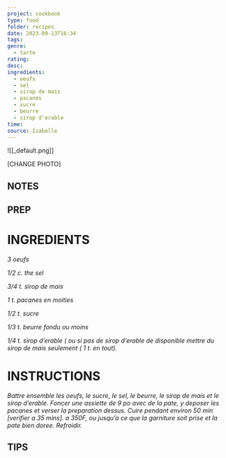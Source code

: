 ```yaml
---
project: cookbook
type: food
folder: recipes
date: 2023-09-13T16:34
tags: 
genre:
  - tarte
rating: 
desc: 
ingredients:
  - oeufs
  - sel
  - sirop de mais
  - pacanes
  - sucre
  - beurre
  - sirop d'erable
time: 
source: Isabelle
---
```


![[_default.png]]

[CHANGE PHOTO]


## NOTES




## PREP


# INGREDIENTS

_3 oeufs_

_1/2 c. the sel_

_3/4 t. sirop de mais_

_1 t. pacanes en moities_

_1/2 t. sucre_

_1/3 t. beurre fondu ou moins_

_1/4 t. sirop d’erable ( ou si pas de sirop_
_d’erable de disponible mettre du_
_sirop de mais seulement_
_( 1 t. en tout)._




# INSTRUCTIONS

_Battre ensemble les oeufs, le sucre, le_
_sel, le beurre, le sirop de mais et le sirop_
_d’erable. Foncer une assiette de 9 po_
_avec de la pate, y deposer les pacanes et_
_verser la preparation dessus. Cuire pendant_
_environ 50 min [verifier a 35 mins]. a 350F, ou jusqu’a ce que la_
_garniture soit prise et la pate bien doree._
_Refroidir._



## TIPS



